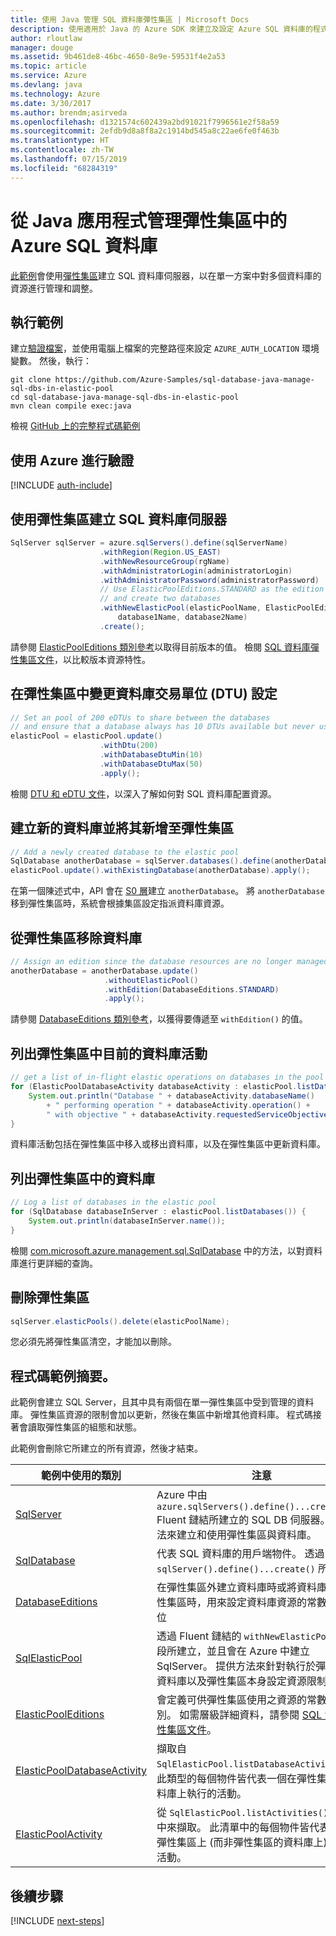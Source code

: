 ```yaml
---
title: 使用 Java 管理 SQL 資料庫彈性集區 | Microsoft Docs
description: 使用適用於 Java 的 Azure SDK 來建立及設定 Azure SQL 資料庫的程式碼範例
author: rloutlaw
manager: douge
ms.assetid: 9b461de8-46bc-4650-8e9e-59531f4e2a53
ms.topic: article
ms.service: Azure
ms.devlang: java
ms.technology: Azure
ms.date: 3/30/2017
ms.author: brendm;asirveda
ms.openlocfilehash: d1321574c602439a2bd91021f7996561e2f58a59
ms.sourcegitcommit: 2efdb9d8a8f8a2c1914bd545a8c22ae6fe0f463b
ms.translationtype: HT
ms.contentlocale: zh-TW
ms.lasthandoff: 07/15/2019
ms.locfileid: "68284319"
---
```

# <a name="manage-azure-sql-databases-in-elastic-pools-from-your-java-applications"></a>從 Java 應用程式管理彈性集區中的 Azure SQL 資料庫

[此範例](https://github.com/Azure-Samples/sql-database-java-manage-sql-dbs-in-elastic-pool)會使用[彈性集區](https://docs.microsoft.com/azure/sql-database/sql-database-elastic-pool)建立 SQL 資料庫伺服器，以在單一方案中對多個資料庫的資源進行管理和調整。

## <a name="run-the-sample"></a>執行範例

建立[驗證檔案](https://github.com/Azure/azure-sdk-for-java/blob/master/AUTH.md)，並使用電腦上檔案的完整路徑來設定 `AZURE_AUTH_LOCATION` 環境變數。 然後，執行：

```
git clone https://github.com/Azure-Samples/sql-database-java-manage-sql-dbs-in-elastic-pool
cd sql-database-java-manage-sql-dbs-in-elastic-pool
mvn clean compile exec:java
```

檢視 [GitHub 上的完整程式碼範例](https://github.com/Azure-Samples/sql-database-java-manage-sql-dbs-in-elastic-pool)

## <a name="authenticate-with-azure"></a>使用 Azure 進行驗證

[!INCLUDE [auth-include](includes/java-auth-include.md)]

## <a name="create-a-sql-database-server-with-an-elastic-pool"></a>使用彈性集區建立 SQL 資料庫伺服器

```java
SqlServer sqlServer = azure.sqlServers().define(sqlServerName)
                    .withRegion(Region.US_EAST)
                    .withNewResourceGroup(rgName)
                    .withAdministratorLogin(administratorLogin)
                    .withAdministratorPassword(administratorPassword)
                    // Use ElasticPoolEditions.STANDARD as the edition
                    // and create two databases
                    .withNewElasticPool(elasticPoolName, ElasticPoolEditions.STANDARD, 
                        database1Name, database2Name)
                    .create();
```

請參閱 [ElasticPoolEditions 類別參考](https://docs.microsoft.com/java/api/com.microsoft.azure.management.sql._elastic_pool_editions)以取得目前版本的值。 檢閱 [SQL 資料庫彈性集區文件](https://docs.microsoft.com/azure/sql-database/sql-database-elastic-pool)，以比較版本資源特性。 

## <a name="change-database-transaction-unit-dtu-settings-in-an-elastic-pool"></a>在彈性集區中變更資料庫交易單位 (DTU) 設定

```java
// Set an pool of 200 eDTUs to share between the databases
// and ensure that a database always has 10 DTUs available but never uses more than 50
elasticPool = elasticPool.update()
                    .withDtu(200)
                    .withDatabaseDtuMin(10)
                    .withDatabaseDtuMax(50)
                    .apply();
```

檢閱 [DTU 和 eDTU 文件](https://docs.microsoft.com/azure/sql-database/sql-database-what-is-a-dtu)，以深入了解如何對 SQL 資料庫配置資源。

## <a name="create-a-new-database-and-add-it-to-an-elastic-pool"></a>建立新的資料庫並將其新增至彈性集區

```java
// Add a newly created database to the elastic pool
SqlDatabase anotherDatabase = sqlServer.databases().define(anotherDatabaseName).create();
elasticPool.update().withExistingDatabase(anotherDatabase).apply();            
```

在第一個陳述式中，API 會在 [S0 層](https://docs.microsoft.com/azure/sql-database/sql-database-service-tiers)建立 `anotherDatabase`。 將 `anotherDatabase` 移到彈性集區時，系統會根據集區設定指派資料庫資源。

## <a name="remove-a-database-from-an-elastic-pool"></a>從彈性集區移除資料庫
```java
// Assign an edition since the database resources are no longer managed in the pool 
anotherDatabase = anotherDatabase.update()
                     .withoutElasticPool()
                     .withEdition(DatabaseEditions.STANDARD)
                     .apply();
```

請參閱 [DatabaseEditions 類別參考](https://docs.microsoft.com/java/api/com.microsoft.azure.management.sql._database_editions)，以獲得要傳遞至 `withEdition()` 的值。

## <a name="list-current-database-activities-in-an-elastic-pool"></a>列出彈性集區中目前的資料庫活動
```java
// get a list of in-flight elastic operations on databases in the pool and log them 
for (ElasticPoolDatabaseActivity databaseActivity : elasticPool.listDatabaseActivities()) {
    System.out.println("Database " + databaseActivity.databaseName() 
        + " performing operation " + databaseActivity.operation() + 
        " with objective " + databaseActivity.requestedServiceObjective());
}
```

資料庫活動包括在彈性集區中移入或移出資料庫，以及在彈性集區中更新資料庫。


## <a name="list-databases-in-an-elastic-pool"></a>列出彈性集區中的資料庫
```java
// Log a list of databases in the elastic pool 
for (SqlDatabase databaseInServer : elasticPool.listDatabases()) {
    System.out.println(databaseInServer.name());
}
```

檢閱 [com.microsoft.azure.management.sql.SqlDatabase](https://docs.microsoft.com/java/api/com.microsoft.azure.management.sql._sql_database) 中的方法，以對資料庫進行更詳細的查詢。

## <a name="delete-an-elastic-pool"></a>刪除彈性集區
```java
sqlServer.elasticPools().delete(elasticPoolName);
```

您必須先將彈性集區清空，才能加以刪除。

## <a name="sample-code-summary"></a>程式碼範例摘要。

此範例會建立 SQL Server，且其中具有兩個在單一彈性集區中受到管理的資料庫。 彈性集區資源的限制會加以更新，然後在集區中新增其他資料庫。 程式碼接著會讀取彈性集區的組態和狀態。 

此範例會刪除它所建立的所有資源，然後才結束。

| 範例中使用的類別 | 注意 |
|-------|-------|
| [SqlServer](https://docs.microsoft.com/java/api/com.microsoft.azure.management.sql._sql_server) | Azure 中由 `azure.sqlServers().define()...create()` Fluent 鏈結所建立的 SQL DB 伺服器。 提供方法來建立和使用彈性集區與資料庫。 
| [SqlDatabase](https://docs.microsoft.com/java/api/com.microsoft.azure.management.sql._sql_database) | 代表 SQL 資料庫的用戶端物件。 透過 `sqlServer().define()...create()` 所建立。 
| [DatabaseEditions](https://docs.microsoft.com/java/api/com.microsoft.azure.management.sql._database_editions) | 在彈性集區外建立資料庫時或將資料庫移出彈性集區時，用來設定資料庫資源的常數靜態欄位  
| [SqlElasticPool](https://docs.microsoft.com/java/api/com.microsoft.azure.management.sql._sql_elastic_pool) | 透過 Fluent 鏈結的 `withNewElasticPool()` 區段所建立，並且會在 Azure 中建立 SqlServer。 提供方法來針對執行於彈性集區的資料庫以及彈性集區本身設定資源限制。 
| [ElasticPoolEditions](https://docs.microsoft.com/java/api/com.microsoft.azure.management.sql._elastic_pool_editions) | 會定義可供彈性集區使用之資源的常數欄位類別。 如需層級詳細資料，請參閱 [SQL 資料庫彈性集區文件](https://docs.microsoft.com/azure/sql-database/sql-database-elastic-pool)。 
| [ElasticPoolDatabaseActivity](https://docs.microsoft.com/java/api/com.microsoft.azure.management.sql._elastic_pool_database_activity) | 擷取自 `SqlElasticPool.listDatabaseActivities()`。 此類型的每個物件皆代表一個在彈性集區的資料庫上執行的活動。
| [ElasticPoolActivity](https://docs.microsoft.com/java/api/com.microsoft.azure.management.sql._elastic_pool_activity) | 從 `SqlElasticPool.listActivities()` 的清單中來擷取。 此清單中的每個物件皆代表一個在彈性集區上 (而非彈性集區的資料庫上) 執行的活動。

## <a name="next-steps"></a>後續步驟

[!INCLUDE [next-steps](includes/java-next-steps.md)]